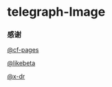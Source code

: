 # telegraph-Image


### 感谢

[@cf-pages](https://github.com/cf-pages/Telegraph-Image)

[@likebeta](https://github.com/likebeta/telegraph-image-hosting)

[@x-dr](https://github.com/x-dr/telegraph-Image)




